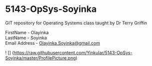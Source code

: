 # 5143-OpSys-Soyinka
GIT repository for Operating Systems class taught by Dr Terry Griffin


FirstName - Olayinka  
LastName - Soyinka  
Email Address - Olayinka.Soyinka@gmail.com


! [] (https://raw.githubusercontent.com/Yinkular/5143-OpSys-Soyinka/master/ProfilePicture.png)
